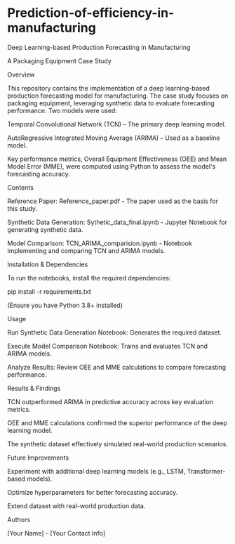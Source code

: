# Prediction-of-efficiency-in-manufacturing

Deep Learning-based Production Forecasting in Manufacturing

A Packaging Equipment Case Study

Overview

This repository contains the implementation of a deep learning-based production forecasting model for manufacturing. The case study focuses on packaging equipment, leveraging synthetic data to evaluate forecasting performance. Two models were used:

Temporal Convolutional Network (TCN) – The primary deep learning model.

AutoRegressive Integrated Moving Average (ARIMA) – Used as a baseline model.

Key performance metrics, Overall Equipment Effectiveness (OEE) and Mean Model Error (MME), were computed using Python to assess the model's forecasting accuracy.

Contents

Reference Paper: Reference_paper.pdf - The paper used as the basis for this study.

Synthetic Data Generation: Sythetic_data_final.ipynb - Jupyter Notebook for generating synthetic data.

Model Comparison: TCN_ARIMA_comparision.ipynb - Notebook implementing and comparing TCN and ARIMA models.

Installation & Dependencies

To run the notebooks, install the required dependencies:

pip install -r requirements.txt

(Ensure you have Python 3.8+ installed)

Usage

Run Synthetic Data Generation Notebook: Generates the required dataset.

Execute Model Comparison Notebook: Trains and evaluates TCN and ARIMA models.

Analyze Results: Review OEE and MME calculations to compare forecasting performance.

Results & Findings

TCN outperformed ARIMA in predictive accuracy across key evaluation metrics.

OEE and MME calculations confirmed the superior performance of the deep learning model.

The synthetic dataset effectively simulated real-world production scenarios.

Future Improvements

Experiment with additional deep learning models (e.g., LSTM, Transformer-based models).

Optimize hyperparameters for better forecasting accuracy.

Extend dataset with real-world production data.

Authors

[Your Name] - [Your Contact Info]